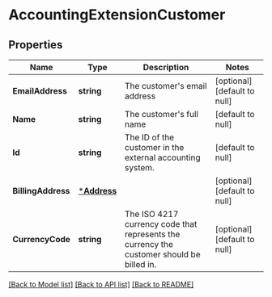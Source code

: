 # AccountingExtensionCustomer

## Properties
Name | Type | Description | Notes
------------ | ------------- | ------------- | -------------
**EmailAddress** | **string** | The customer&#x27;s email address | [optional] [default to null]
**Name** | **string** | The customer&#x27;s full name | [default to null]
**Id** | **string** | The ID of the customer in the external accounting system. | [default to null]
**BillingAddress** | [***Address**](Address.md) |  | [optional] [default to null]
**CurrencyCode** | **string** | The ISO 4217 currency code that represents the currency the customer should be billed in. | [optional] [default to null]

[[Back to Model list]](../README.md#documentation-for-models) [[Back to API list]](../README.md#documentation-for-api-endpoints) [[Back to README]](../README.md)

